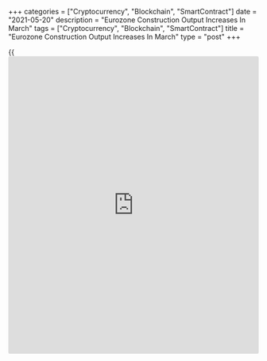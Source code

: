 +++
categories = ["Cryptocurrency", "Blockchain", "SmartContract"]
date = "2021-05-20"
description = "Eurozone Construction Output Increases In March"
tags = ["Cryptocurrency", "Blockchain", "SmartContract"]
title = "Eurozone Construction Output Increases In March"
type = "post"
+++

{{<iframe id="large-banner" src="https://www.bounty.group/#slide=11.0" width="100%" height="600" scrolling="no" style="border: 0px solid rgb(216, 221, 230); border-radius: 3px;">}}

Eurozone's construction output rose in March after falling in the
previous month, data form Eurostat showed on Thursday.

The construction output grew 2.7 percent month-on-month in March, after
a 2.0 percent fall in February. In January, construction output
increased 0.7 percent.

Production in building construction grew 1.3 percent monthly in March
and output in civil engineering gained 9.4 percent.

On a year-on-year basis, the construction output accelerated 18.3
percent in March, after a 5.4 percent decline in the prior month.

In the EU27, construction output rose 2.7 percent monthly, and gained
14.9 percent from a year ago.

Among member states, the biggest increase were recorded in Hungary,
Germany and Slovakia, while the decrease were observed in France, Sweden
and Spain.

For comments and feedback [contact](https://www.playgroundfx.com/contact/): editorial@rtt[news](https://www.letsplayfx.com/blog/forex-news-website/).com

[Economic News][1]

 **What parts of the world are seeing the best (and worst) economic
performances lately? Click[here][2] to check out our [Econ Scorecard][2]
and find out! See up-to-the-moment [ranking](https://www.playgroundfx.com/blog/crypto-exchange-ranking/)s for the best and worst
performers in [GDP][3], [unemployment rate][4], [inflation][2] and much
more.**

   1. www.rtt[news](https://www.letsplayfx.com/blog/forex-news-website/).com/Content/EconomicNews.aspx
   2. www.rtt[news](https://www.letsplayfx.com/blog/forex-news-website/).com/economic-scorecard/world-rank/CPI/highest-performance.aspx
   3. www.rtt[news](https://www.letsplayfx.com/blog/forex-news-website/).com/economic-scorecard/world-rank/GDP/highest-performance.aspx
   4. www.rtt[news](https://www.letsplayfx.com/blog/forex-news-website/).com/economic-scorecard/world-rank/unemployment-rate/lowest-performance.aspx